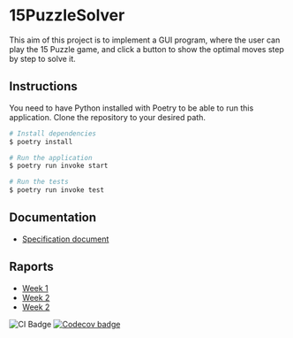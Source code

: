 # 15PuzzleSolver

This aim of this project is to implement a GUI program, where the user can play the 15 Puzzle game, and click a button to show the optimal moves step by step to solve it.

## Instructions

You need to have Python installed with Poetry to be able to run this application. Clone the repository to your desired path.

```bash
# Install dependencies
$ poetry install

# Run the application
$ poetry run invoke start

# Run the tests
$ poetry run invoke test
```
## Documentation

* [Specification document](https://github.com/isakpulkki/15PuzzleSolver/blob/main/docs/specification.md)

## Raports

* [Week 1](https://github.com/isakpulkki/15PuzzleSolver/blob/main/docs/week1.md)
* [Week 2](https://github.com/isakpulkki/15PuzzleSolver/blob/main/docs/week2.md)
* [Week 2](https://github.com/isakpulkki/15PuzzleSolver/blob/main/docs/week3.md)

![CI Badge](https://github.com/isakpulkki/15puzzlesolver/workflows/CI/badge.svg) [![Codecov badge](https://codecov.io/gh/isakpulkki/15PuzzleSolver/branch/main/graph/badge.svg?token=QCJD3KYHM7)](https://codecov.io/gh/isakpulkki/15PuzzleSolver)
